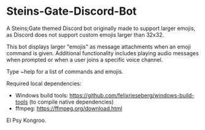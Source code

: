 # Steins-Gate-Discord-Bot

A Steins;Gate themed Discord bot originally made to support larger emojis, as Discord does not support custom emojis larger than 32x32.

This bot displays larger "emojis" as message attachments when an emoji command is given. Additional functionality includes playing audio messages when prompted or when a user joins a specific voice channel.

Type ~help for a list of commands and emojis.

Required local dependencies:
- Windows build tools: https://github.com/felixrieseberg/windows-build-tools (to compile native dependencies)
- ffmpeg: https://ffmpeg.org/download.html

El Psy Kongroo.